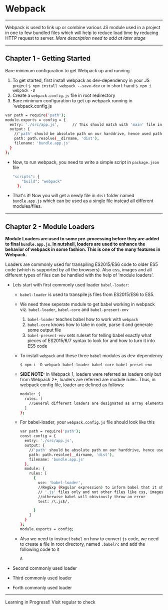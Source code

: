 # Webpack

---

Webpack is used to link up or combine various JS module used in a project in one to few bundled files which will help to reduce load time by reducing HTTP request to server. _More description need to add at later stage_

---

## Chapter 1 - Getting Started

Bare minimum configuration to get Webpack up and running

1. To get started, first install webpack as dev-dependency in your JS project
   `$ npm install webpack --save-dev` or
   in short-hand `$ npm i webpack -D`
2. Create a `webpack.config.js` file in root redirectory
3. Bare minimum configuration to get up webpack running in `webpack.config.js
  ```sh
  var path = require('path');
  module.exports = config = {
    entry: './src/app.js',      // This should match with 'main' file in 'package.json'
    output: {
      //'path' should be absolute path on our harddrive, hence used path.resolve
      path: path.resolve(__dirname, 'dist'),
      filename: 'bundle.app.js'
    }
  };
  ```
* Now, to run webpack, you need to write a simple script in `package.json` file
  ```sh
  "scripts": {
      "build": "webpack"
    },
  ```

* That's it! Now you will get a newly file in `dist` folder named `bundle.app.js` which can be used as a single file instead all different modules/files.

---

## Chapter 2 - Module Loaders

**Module Loaders are used to some pre-processing before they are added to final `bundle.app.js`. In nutshell, loaders are used to enhance the behavior of webpack in some fashion. This is one of the many features in Webpack.**

Loaders are commonly used for transpiling ES2015/ES6 code to older ES5 code (which is supported by all the browsers). Also css, images and all different types of files can be handled with the help of 'module loaders'.

* Lets start with first commonly used loader `babel-loader`:
  * `babel-loader` is used to transpile js files from ES2015/ES6 to ES5.
  * We need three seperate module to get babel working in webpack viz. `babel-loader`, `babel-core` and `babel-present-env`

    1. `babel-loader` teaches babel how to work with `webpack`
    2. `babel-core` knows how to take in code, parse it and generate some output file
    3. `babel-present-env` sets ruleset for telling babel exactly what pieces of ES2015/6/7 syntax to look for and how to turn it into ES5 code

  * To install `webpack` and these three `babel` modules as dev-dependency

      `$ npm i -D webpack babel-loader babel-core babel-preset-env`

  * **SIDE NOTE:** In Webpack 1, loaders were referred as loaders only but from Webpack 2+, loaders are referred are module rules. Thus, in webpack config file, loader are defined as follows:

    ```sh
    module: {
      rules: [
        //Several different loaders are designated as array elements
      ]
    };
    ```

  * For babel-loader, your `webpack.config.js` file should look like this

    ```sh
    var path = require('path');
    const config = {
      entry: './src/app.js',
      output: {
        //'path' should be absolute path on our harddrive, hence used path.resolve
        path: path.resolve(__dirname, 'dist'),
        filename: 'bundle.app.js'
      },
      module: {
        rules: [
          {
            use: 'babel-loader',
            //RegExp (Regular expression) to inform babel that it should look for
            // '.js' files only and not other files like css, images, etc.
            //otherwise babel will obiviously throw an error
            test: /\.js$/,

          }
        ]
      }
    };
    module.exports = config;
    ```

  * Also we need to instruct `babel` on how to convert `js` code, we need to create a file in root directory, named `.babelrc` and add the following code to it

    ```sh
    A
    ```

* Second commonly used loader
* Third commonly used loader
* Forth commonly used loader

---

Learning in Progress!! Visit regular to check

